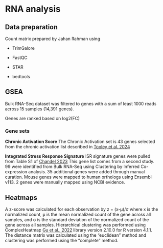 # RNA analysis

## Data preparation

Count matrix prepared by Jahan Rahman using

- TrimGalore

- FastQC

- STAR

- bedtools

## GSEA

Bulk RNA-Seq dataset was filtered to genes with a sum of least 1000 reads across 15 samples (14,391 genes).

Genes are ranked based on log2(FC)

### Gene sets

**Chronic Activation Score** The Chronic Activation set is 43 genes selected from the chronic activation list described in [Tooley et al. 2024](https://doi.org/10.1016/j.xcrm.2024.101640)

**Integrated Stress Response Signature** ISR signature genes were pulled from Table S1 of [Chandel 2023](https://doi.org/10.1038/s41586-023-06423-8) This gene list comes from a second study. 99 were identified from Bulk RNA-Seq using Clustering by Inferred Co-expression analysis. 35 additional genes were added through manual curation. Mouse genes were mapped to human orthologs using Ensembl v113. 2 genes were manually mapped using NCBI evidence.

## Heatmaps

A z-score was calculated for each observation by z = (x-μ)/σ where x  is the normalized count, μ is the mean normalized count of the gene across all samples, and σ  is the standard deviation of the normalized count of the gene across all samples. Hierarchical clustering was performed using ComplexHeatmap [Gu et al., 2022](https://doi.org/10.1002/imt2.43) library version 2.10.0 for R version 4.1.1. The distance matrix was calculated using the “euclidean” method and clustering was performed using the “complete” method.